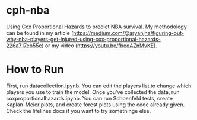 # cph-nba
Using Cox Proportional Hazards to predict NBA survival.
My methodology can be found in my article (https://medium.com/@aryanjha/figuring-out-why-nba-players-get-injured-using-cox-proportional-hazards-226a717eb55c) or my video (https://youtu.be/fbeqAZnMvKE).

# How to Run
First, run datacollection.ipynb. You can edit the players list to change which players you use to train the model.
Once you've collected the data, run coxproportionalhazards.ipynb. You can run Schoenfeld tests, create Kaplan-Meier plots, and create forest plots using the code already given. Check the lifelines docs if you want to try somethinge else.


